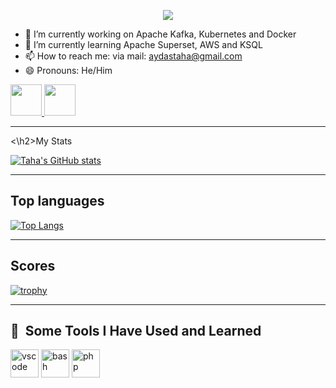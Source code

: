 <p align="center">
  <img src="https://capsule-render.vercel.app/api?text=Welcome My Page!&animation=fadeIn&type=waving&color=gradient&height=120&width=50"/>
</p>

- 🔭 I’m currently working on Apache Kafka, Kubernetes and Docker
- 🌱 I’m currently learning Apache Superset, AWS and KSQL
- 📫 How to reach me: via mail: aydastaha@gmail.com
- 😄 Pronouns: He/Him



<a href="https://www.linkedin.com/in/tahaaydas">
  <img height="50" src="https://cdn3.iconfinder.com/data/icons/picons-social/57/11-linkedin-512.png"/>
</a>

<a href="https://github.com/TahaAydas">
  <img height="50" src="https://1000logos.net/wp-content/uploads/2021/05/GitHub-logo.png"/>
</a>

---
<\h2>My Stats</h2>

[![Taha's GitHub stats](https://github-readme-stats.vercel.app/api?username=tahaaydas&theme=radical)](https://github.com/tahaaydas/github-readme-stats)

---
<h2>Top languages</h2>

[![Top Langs](https://github-readme-stats.vercel.app/api/top-langs/?username=tahaaydas&layout=donut&theme=radical)](https://github.com/anuraghazra/github-readme-stats)

---
<h2>Scores</h2>

[![trophy](https://github-profile-trophy.vercel.app/?username=tahaaydas&theme=onedark)](https://github.com/tahaaydas/github-profile-trophy)

---
<h2> 🚀 &nbsp;Some Tools I Have Used and Learned</h2>
<p align="left">
<img src="https://cdn.jsdelivr.net/gh/devicons/devicon/icons/vscode/vscode-original.svg" alt="vscode" width="45" height="45"/>
<img src="https://cdn.jsdelivr.net/gh/devicons/devicon/icons/bash/bash-original.svg" alt="bash" width="45" height="45"/>
<img src="https://cdn.jsdelivr.net/gh/devicons/devicon/icons/php/php-original.svg" alt="php" width="45" height="45"/>
</p>